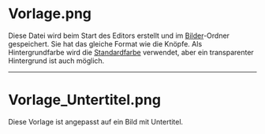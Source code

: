 # Vorlage.png

Diese Datei wird beim Start des Editors erstellt und im [Bilder](https://github.com/c-smo/TalkTree-Edit/blob/main/TalkTree_Edit/Anleitungen/Bilder/Bilder.md)-Ordner gespeichert. Sie hat das gleiche Format wie die Knöpfe. Als Hintergrundfarbe wird die [Standardfarbe](https://github.com/c-smo/TalkTree-Edit/blob/main/TalkTree_Edit/Anleitungen/Einstellungen/Farben.md#Standardfarben) verwendet, aber ein transparenter Hintergrund ist auch möglich.

---

# Vorlage_Untertitel.png

Diese Vorlage ist angepasst auf ein Bild mit Untertitel.

